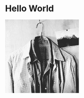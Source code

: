 # Hello World

![&#x597D;&#x597D;&#x5B66;&#x4E60; &#x5929;&#x5929;&#x5411;&#x4E0A;](.gitbook/assets/chen-shan-zheng-fang-xing-.jpg)



